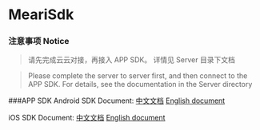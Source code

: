# MeariSdk


### 注意事项 Notice


> 请先完成云云对接，再接入 APP SDK。
> 详情见 Server 目录下文档

> Please complete the server to server first, and then connect to the APP SDK.
> For details, see the documentation in the Server directory 

###APP SDK
Android SDK Document:
[中文文档](Android/docs/觅睿科技Android%20SDK接入指南.md) [English document](Android/docs/Meari%20Android%20SDK%20Guide.md)

iOS SDK Document:
[中文文档](iOS/docs/觅睿科技iOS%20SDK接入指南.md) [English document](iOS/docs/MeariKit%20SDK%20Instruction.md)
